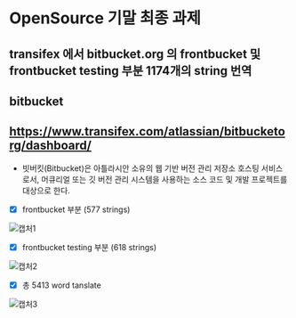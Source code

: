 # OpenSource 기말 최종 과제


## transifex 에서 bitbucket.org 의 frontbucket 및 frontbucket testing 부분 1174개의 string 번역

## bitbucket
## https://www.transifex.com/atlassian/bitbucketorg/dashboard/

- 빗버킷(Bitbucket)은 아틀라시안 소유의 웹 기반 버전 관리 저장소 호스팅 서비스로서, 머큐리얼 또는 깃 버전 관리 시스템을 사용하는 소스 코드 및 개발 프로젝트를 대상으로 한다.



- [x] frontbucket 부분 (577 strings)

![캡처1](https://user-images.githubusercontent.com/55792153/102682367-5a7b4180-420c-11eb-8b81-47a5a9512298.PNG)

- [x] frontbucket testing 부분 (618 strings)

![캡처2](https://user-images.githubusercontent.com/55792153/102682371-5b13d800-420c-11eb-9136-eccce8185068.PNG)

- [x] 총 5413 word tanslate

![캡처3](https://user-images.githubusercontent.com/55792153/102682470-189ecb00-420d-11eb-9fb9-c8dd6dfddb38.PNG)
